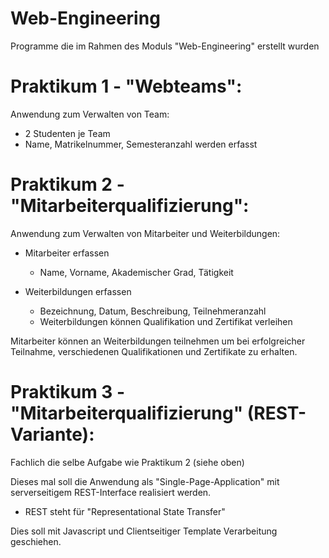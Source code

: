 # Web-Engineering
Programme die im Rahmen des Moduls "Web-Engineering" erstellt wurden

# Praktikum 1 - "Webteams":
Anwendung zum Verwalten von Team:
* 2 Studenten je Team
* Name, Matrikelnummer, Semesteranzahl werden erfasst


# Praktikum 2 - "Mitarbeiterqualifizierung":
Anwendung zum Verwalten von Mitarbeiter und Weiterbildungen:
* Mitarbeiter erfassen
	* Name, Vorname, Akademischer Grad, Tätigkeit

* Weiterbildungen erfassen
	* Bezeichnung, Datum, Beschreibung, Teilnehmeranzahl
	* Weiterbildungen können Qualifikation und Zertifikat verleihen

Mitarbeiter können an Weiterbildungen teilnehmen um bei erfolgreicher Teilnahme, verschiedenen Qualifikationen und Zertifikate zu erhalten.

# Praktikum 3 - "Mitarbeiterqualifizierung" (REST-Variante):
Fachlich die selbe Aufgabe wie Praktikum 2 (siehe oben)

Dieses mal soll die Anwendung als "Single-Page-Application" mit serverseitigem REST-Interface realisiert werden.
* REST steht für "Representational State Transfer"

Dies soll mit Javascript und Clientseitiger Template Verarbeitung geschiehen.
